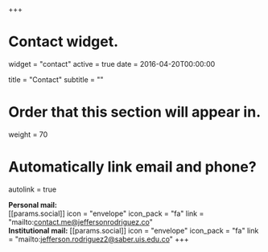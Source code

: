 +++
# Contact widget.
widget = "contact"
active = true
date = 2016-04-20T00:00:00

title = "Contact"
subtitle = ""

# Order that this section will appear in.
weight = 70

# Automatically link email and phone?
autolink = true

**Personal mail:**     
[[params.social]]
    icon = "envelope"
    icon_pack = "fa"
    link = "mailto:contact.me@jeffersonrodriguez.co"  
**Institutional mail:** 
[[params.social]]
    icon = "envelope"
    icon_pack = "fa"
    link = "mailto:jefferson.rodriguez2@saber.uis.edu.co"
+++

